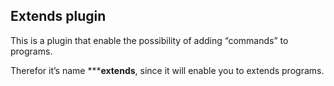 ## Extends plugin

This is a plugin that enable the possibility of adding “commands” to programs.

Therefor it’s name *****extends**, since it will enable you to extends programs.
